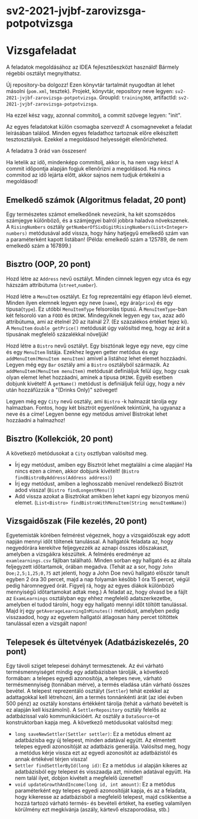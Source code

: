 # sv2-2021-jvjbf-zarovizsga-potpotvizsga

# Vizsgafeladat

A feladatok megoldásához az IDEA fejlesztőeszközt használd! Bármely régebbi osztályt megnyithatsz.

Új repository-ba dolgozz! Ezen könyvtár tartalmát nyugodtan át lehet másolni (`pom.xml`, tesztek). Projekt, könyvtár,
repository neve legyen: `sv2-2021-jvjbf-zarovizsga-potpotvizsga`. GroupId: `training360`, artifactId: `sv2-2021-jvjbf-zarovizsga-potpotvizsga`.

Ha ezzel kész vagy, azonnal commitolj, a commit szövege legyen: "init".

Az egyes feladatokat külön csomagba szervezd! A csomagneveket a feladat leírásában találod. Minden egyes
feladathoz tartoznak  előre elkészített tesztosztályok. Ezekkel a megoldásod helyességét ellenőrizheted.

A feladatra 3 órád van összesen!

Ha letelik az idő, mindenképp commitolj, akkor is, ha nem vagy kész! A commit időpontja alapján fogjuk
ellenőrizni a megoldásod. Ha nincs commitod az idő lejárta előtt, akkor sajnos nem tudjuk értékelni a megoldásod!

## Emelkedő számok (Algoritmus feladat, 20 pont)

Egy természetes számot emelkedőnek nevezünk, ha két szomszédos számjegye különböző, 
és a számjegyei balról jobbra haladva növekszenek. A `RisingNumbers` osztály 
`getNumberOfSixDigitRisingNumbers(List<Integer> numbers)` metódusával add vissza, hogy hány hatjegyű 
emelkedő szám van a paraméterként kapott listában! 
(Példa: emelkedő szám a 125789, de nem emelkedő szám a 167899.)

## Bisztro (OOP, 20 pont)

Hozd létre az `Address` nevű osztályt. Minden címnek legyen egy utca és egy házszám attribútuma (`street`,`number`).<br>

Hozd létre a `MenuItem` osztályt. Ez fog reprezentálni egy étlapon lévő elemet. Minden ilyen elemnek legyen egy neve (`name`), egy ára(`price`) és egy típusa(`type`). Ez utóbbi
`MenuItemType` felsorolás típusú. A `MenuItemType`-ban két felsoroló van a `FOOD` és `DRINK`. Mindegyiknek legyen egy `tax`, azaz adó attribútuma,
ami az ételnél 20 az italnál 27. (Ez százalékos értéket fejez ki). A `MenuItem` `double getPrice()` metódusát úgy valósítsd meg, hogy az árát a típusának megfelelő százalékkal növeljük!

Hozd létre a `Bistro` nevű osztályt. Egy bisztónak legye egy neve, egy címe és egy `MenuItem` listája. Ezekhez legyen getter 
metódus és egy `addMenuItem(MenuItem menuItem)` amivel a listához lehet elemet hozzáadni.<br>
Legyen még egy `Bar` osztály ami a `Bistro` osztályból származik. Az `addMenuItem(MenuItem menuItem)` metódusát definiáljuk felül úgy,
hogy csak olyan elemet lehet hozzáadni, aminek a típusa `DRINK`. Egyéb esetben dobjunk kivételt! A `getName()` metódust is definiáljuk felül úgy,
hogy a név után hozzáfűzzük a "(Drinks Only)" szöveget!<br>

Legyen még egy `City` nevű osztály, ami `Bistro` -k halmazát tárolja egy halmazban. Fontos, hogy két bisztrót egyenlőnek 
tekintünk, ha ugyanaz a neve és a címe!
Legyen benne egy metódus amivel Bistrokat lehet hozzáadni a halmazhoz!

## Bisztro (Kollekciók, 20 pont)

A következő metódusokat a `City` osztlyban valósítsd meg. <br>

* Írj egy metódust, amiben egy Bisztrót lehet megtalálni a címe alapján! Ha nincs ezen a címen, akkor dobjunk kivételt! (`Bistro findBistroByAddress(Address address)`)
* Írj egy metódust, amiben a leghosszabb menüvel rendelkező Bisztrót adod vissza! (`Bistro findLongestMenu()`)
* Add vissza azokat a Bisztrókat amikben lehet kapni egy bizonyos menü elemet. (`List<Bistro> findBistroWithMenuItem(String menuItemName)`)

## Vizsgaidőszak (File kezelés, 20 pont)

Egyetemisták körében felmérést végeznek, hogy a vizsgaidőszak egy adott napján mennyi időt töltenek tanulással. 
A hallgatók feladata az, hogy negyedórára kerekítve feljegyezzék az aznapi összes időszakaszt, amelyben a 
vizsgáikra készültek. A felmérés eredménye az `examlearnings.csv` fájlban található. Minden sorban egy hallgató és az 
általa feljegyzett időtartamok, órában megadva. (Tehát az a sor, hogy `John Doe;2,5;1,25;0,75` azt jelenti, hogy a 
John Doe nevű hallgató először tanult egyben 2 óra 30 percet, majd a nap folyamán később 1 óra 15 percet, végül 
pedig háromnegyed órát. Figyelj rá, hogy az egyes diákok különböző mennyiségű időtartamokat adtak meg.)
A feladat az, hogy olvasd be a fájlt az `ExamLearnings` osztályban egy ehhez megfelelő adatszerkezetbe, amelyben 
el tudod tárolni, hogy egy hallgató mennyi időt töltött tanulással. Majd írj egy `getAverageLearningInMinutes()` metódust, 
amelyben pedig visszaadod, hogy az egyetem hallgatói átlagosan hány percet töltöttek tanulással ezen a vizsgált napon!

## Telepesek és ültetvények (Adatbáziskezelés, 20 pont)

Egy távoli sziget telepesei dohányt termesztenek. Az évi várható termésmennyiséget mindig egy adatbázisban tárolják, 
a következő formában: a telepes egyedi azonosítója, a telepes neve, várható termésmennyiség (tonnában mérve), 
a termés eladása után várható összes bevétel. 
A telepest reprezentáló osztályt (`Settler`) tehát ezekkel az adattagokkal kell létrehozni, ám a termés tonnánkénti árát 
(az idei évben 500 pénz) az osztály konstans értékként tárolja (tehát a várható bevételt is ez alapján kell kiszámolni).
A `SettlerRepository` osztály felelős az adatbázissal való kommunikációért. Az osztály a `DataSource`-ot konstruktorban 
kapja meg. A következő metódusokat valósítsd meg:

* `long saveNewSettler(Settler settler)`: Ez a metódus elment az adatbázisba egy új telepest, minden adatával együtt. 
  Az elmentett telepes egyedi azonosítóját az adatbázis generálja. Valósítsd meg, hogy a metódus kérje vissza ezt az egyedi 
  azonosítót az adatbázistól és annak értékével térjen vissza!
* `Settler findSettlerById(long id)`: Ez a metódus `id` alapján kikeres az adatbázisból egy telepest és visszaadja azt, minden 
  adatával együtt. Ha nem talál ilyet, dobjon kivételt a megfelelő üzenettel!
* `void updateGrowthAndIncome(long id, int amount)`: Ez a metódus paraméterként egy telepes egyedi azonosítóját kapja, és 
  az a feladata, hogy kikeresse az adatbázisból a megfelelő telepest, majd csökkentse a hozzá tartozó várható termés- és 
  bevételi értéket, ha esetleg valamilyen körülmény ezt megkívánja (aszály, kártevő elszaporodása, stb.)